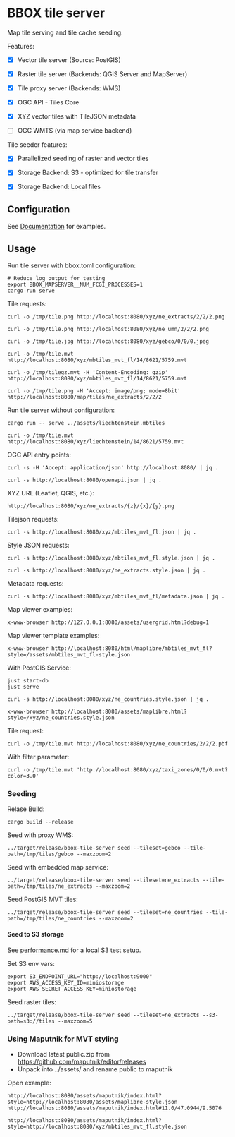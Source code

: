 # BBOX tile server

Map tile serving and tile cache seeding.

Features:
- [x] Vector tile server (Source: PostGIS)
- [x] Raster tile server (Backends: QGIS Server and MapServer)
- [x] Tile proxy server (Backends: WMS)
- [x] OGC API - Tiles Core
- [x] XYZ vector tiles with TileJSON metadata
- [ ] OGC WMTS (via map service backend)


Tile seeder features:
- [x] Parallelized seeding of raster and vector tiles
- [x] Storage Backend: S3 - optimized for tile transfer
- [x] Storage Backend: Local files


## Configuration

See [Documentation](https://www.bbox.earth/tile-server/configuration.html) for examples.

## Usage

Run tile server with bbox.toml configuration:

    # Reduce log output for testing
    export BBOX_MAPSERVER__NUM_FCGI_PROCESSES=1
    cargo run serve

Tile requests:

    curl -o /tmp/tile.png http://localhost:8080/xyz/ne_extracts/2/2/2.png

    curl -o /tmp/tile.png http://localhost:8080/xyz/ne_umn/2/2/2.png

    curl -o /tmp/tile.jpg http://localhost:8080/xyz/gebco/0/0/0.jpeg

    curl -o /tmp/tile.mvt http://localhost:8080/xyz/mbtiles_mvt_fl/14/8621/5759.mvt

    curl -o /tmp/tilegz.mvt -H 'Content-Encoding: gzip' http://localhost:8080/xyz/mbtiles_mvt_fl/14/8621/5759.mvt

    curl -o /tmp/tile.png -H 'Accept: image/png; mode=8bit' http://localhost:8080/map/tiles/ne_extracts/2/2/2

Run tile server without configuration:

    cargo run -- serve ../assets/liechtenstein.mbtiles

    curl -o /tmp/tile.mvt http://localhost:8080/xyz/liechtenstein/14/8621/5759.mvt

OGC API entry points:

    curl -s -H 'Accept: application/json' http://localhost:8080/ | jq .

    curl -s http://localhost:8080/openapi.json | jq .

XYZ URL (Leaflet, QGIS, etc.):

    http://localhost:8080/xyz/ne_extracts/{z}/{x}/{y}.png

Tilejson requests:

    curl -s http://localhost:8080/xyz/mbtiles_mvt_fl.json | jq .

Style JSON requests:

    curl -s http://localhost:8080/xyz/mbtiles_mvt_fl.style.json | jq .

    curl -s http://localhost:8080/xyz/ne_extracts.style.json | jq .

Metadata requests:

    curl -s http://localhost:8080/xyz/mbtiles_mvt_fl/metadata.json | jq .

Map viewer examples:

    x-www-browser http://127.0.0.1:8080/assets/usergrid.html?debug=1

Map viewer template examples:

    x-www-browser http://localhost:8080/html/maplibre/mbtiles_mvt_fl?style=/assets/mbtiles_mvt_fl-style.json

With PostGIS Service:

    just start-db
    just serve

    curl -s http://localhost:8080/xyz/ne_countries.style.json | jq .

    x-www-browser http://localhost:8080/assets/maplibre.html?style=/xyz/ne_countries.style.json

Tile request:

    curl -o /tmp/tile.mvt http://localhost:8080/xyz/ne_countries/2/2/2.pbf

With filter parameter:

    curl -o /tmp/tile.mvt 'http://localhost:8080/xyz/taxi_zones/0/0/0.mvt?color=3.0'


### Seeding

Relase Build:

    cargo build --release

Seed with proxy WMS:

    ../target/release/bbox-tile-server seed --tileset=gebco --tile-path=/tmp/tiles/gebco --maxzoom=2

Seed with embedded map service:

    ../target/release/bbox-tile-server seed --tileset=ne_extracts --tile-path=/tmp/tiles/ne_extracts --maxzoom=2

Seed PostGIS MVT tiles:

    ../target/release/bbox-tile-server seed --tileset=ne_countries --tile-path=/tmp/tiles/ne_countries --maxzoom=2

#### Seed to S3 storage

See [performance.md](./performance.md) for a local S3 test setup.

Set S3 env vars:

    export S3_ENDPOINT_URL="http://localhost:9000"
    export AWS_ACCESS_KEY_ID=miniostorage
    export AWS_SECRET_ACCESS_KEY=miniostorage

Seed raster tiles:

    ../target/release/bbox-tile-server seed --tileset=ne_extracts --s3-path=s3://tiles --maxzoom=5


### Using Maputnik for MVT styling

* Download latest public.zip from https://github.com/maputnik/editor/releases
* Unpack into ../assets/ and rename public to maputnik

Open example:

    http://localhost:8080/assets/maputnik/index.html?style=http://localhost:8080/assets/maplibre-style.json
    http://localhost:8080/assets/maputnik/index.html#11.0/47.0944/9.5076

    http://localhost:8080/assets/maputnik/index.html?style=http://localhost:8080/xyz/mbtiles_mvt_fl.style.json
